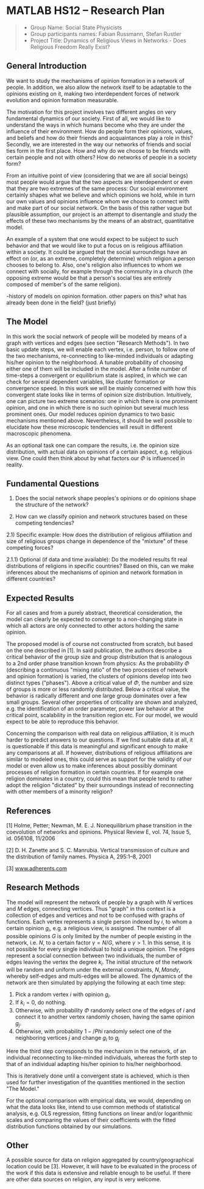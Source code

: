 # MATLAB HS12 – Research Plan

> * Group Name: Social State Physicists
> * Group participants names: Fabian Russmann, Stefan Rustler
> * Project Title: Dynamics of Religious Views in Networks - Does Religious Freedom Really Exist?

## General Introduction


We want to study the mechanisms of opinion formation in a network of people. In addition, we also allow the network itself to be adaptable to the opinions existing on it, making two interdependent forces of network evolution and opinion formation measurable.

The motivation for this project involves two different angles on very fundamental dynamics of our society. First of all, we would like to understand the ways in which humans become who they are under the influence of their environment. How do people form their opinions, values, and beliefs and how do their friends and acquaintances play a role in this? Secondly, we are interested in the way our networks of friends and social ties form in the first place. How and why do we choose to be friends with certain people and not with others? How do networks of people in a society form? 

From an intuitive point of view (considering that we are all social beings) most people would argue that the two aspects are interdependent or even that they are two extremes of the same process: Our social environment certainly shapes what we believe and which opinions we hold, while in turn our own values and opinions influence whom we choose to connect with and make part of our social network. On the basis of this rather vague but plausible assumption, our project is an attempt to disentangle and study the effects of these two mechanisms by the means of an abstract, quantitative model. 

An example of a system that one would expect to be subject to such behavior and that we would like to put a focus on is religious affiliation within a society. It could be argued that the social surroundings have an effect on (or, as an extreme, completely determine) which religion a person chooses to belong to. Also, one's religion also influences to whom we connect with socially, for example through the community in a church (the opposing extreme would be that a person's social ties are entirely composed of member's of the same religion). 


-history of models on opinion formation. other papers on this? what has already been done in the field? (just briefly)


## The Model


In this work the social network of people will be modeled by means of a graph with vertices and edges (see section "Research Methods"). In two basic update steps, we will enable each vertex, i.e. person, to follow one of the two mechanisms, re-connecting to like-minded individuals or adapting his/her opinion to the neighborhood. A tunable probability of choosing either one of them will be included in the model. After a finite number of time-steps a convergent or equilibrium state is aspired, in which we can check for several dependent variables, like cluster formation or convergence speed. In this work we will be mainly concerned with how this convergent state looks like in terms of opinion size distribution. Intuitively, one can picture two extreme scenarios: one in which there is one prominent opinion, and one in which there is no such opinion but several much less prominent ones. Our model reduces opinion dynamics to two basic mechanisms mentioned above. Nevertheless, it should be well possible to elucidate how these microscopic tendencies will result in different macroscopic phenomena.

As an optional task one can compare the results, i.e. the opinion size distribution, with actual data on opinions of a certain aspect, e.g. religious view. One could then think about by what factors our $\Phi$ is influenced in reality.


## Fundamental Questions

1) Does the social network shape peoples's opinions or do opinions shape the structure of the network?

2) How can we classify opinion and network structures based on these competing tendencies?

2.1) Specific example: How does the distribution of religious affiliation and size of religious groups change in dependence of the "mixture" of these competing forces?

2.1.1) Optional (if data and time available): Do the modeled results fit real distributions of religions in specific countries? Based on this, can we make inferences about the mechanisms of opinion and network formation in different countries?



## Expected Results

For all cases and from a purely abstract, theoretical consideration, the model can clearly be expected to converge to a non-changing state in which all actors are only connected to other actors holding the same opinion.

The proposed model is of course not constructed from scratch, but based on the one described in [1]. In said publication, the authors describe a critical behavior of the group size and group distribution that is analogous to a 2nd order phase transition known from physics: As the probability $\Phi$ (describing a continuous "mixing ratio" of the two processes of network and opinion formation) is varied, the clusters of opinions develop into two distinct types ("phases"). Above a critical value of $\Phi$, the number and size of groups is more or less randomly distributed. Below a critical value, the behavior is radically different and one large group dominates over a few small groups. Several other properties of criticality are shown and analyzed, e.g. the identification of an order parameter, power law behavior at the critical point, scalability in the transition region etc. For our model, we would expect to be able to reproduce this behavior. 

Concerning the comparison with real data on religious affiliation, it is much harder to predict answers to our questions. If we find suitable data at all, it is questionable if this data is meaningful and significant enough to make any comparisons at all. If however, distributions of religious affiliations are similar to modeled ones, this could serve as support for the validity of our model or even allow us to make inferences about possibly dominant processes of religion formation in certain countries. If for example one religion dominates in a country, could this mean that people tend to rather adopt the religion "dictated" by their surroundings instead of reconnecting with other members of a minority religion? 




## References 

[1] Holme, Petter; Newman, M. E. J. Nonequilibrium phase transition in the coevolution of networks and opinions. Physical Review E, vol. 74, Issue 5, id. 056108, 11/2006

[2] D. H. Zanette and S. C. Manrubia. Vertical transmission of culture and the distribution of family names. Physica A, 295:1–8, 2001

[3] www.adherents.com



## Research Methods

The model will represent the network of people by a graph with $N$ vertices and $M$ edges, connecting vertices. Thus "graph" in this context is a collection of edges and vertices and not to be confused with graphs of functions. Each vertex represents a single person indexed by $i$, to whom a certain opinion $g_i$, e.g. a religious view, is assigned. The number of all possible opinions $G$ is only limited by the number of people existing in the network, i.e. $N$, to a certain factor $\gamma = N/G$, where $\gamma > 1$. In this sense, it is not possible for every single individual to hold a unique opinion. The edges represent a social connection between two individuals, the number of edges leaving the vertex the degree $k_i$.
The initial structure of the network will be random and uniform under the external constraints, $N, M and \gamma$, whereby self-edges and multi-edges will be allowed. The dynamics of the network are then simulated by applying the following at each time step:

1. Pick a random vertex $i$ with opinion $g_i$. 
2. If $k_i=0$, do nothing. 
3. Otherwise, with probability $\Phi$ randomly select one of the edges of $i$ and connect it to another vertex randomly chosen, having the same opinion $g_j$.
4. Otherwise, with probability $1-/Phi$ randomly select one of the neighboring vertices $j$ and change $g_i$ to $g_j$

Here the third step corresponds to the mechanism in the network, of an individual reconnecting to like-minded individuals, whereas the forth step to that of an individual adapting his/her opinion to his/her neighborhood. 

This is iteratively done until a convergent state is achieved, which is then used for further investigation of the quantities mentioned in the section "The  Model."

For the optional comparison with empirical data, we would, depending on what the data looks like, intend to use common methods of statistical analysis, e.g. OLS regression, fitting functions on linear and/or logarithmic scales and comparing the values of their coefficients with the fitted distribution functions obtained by our simulations.




## Other

A possible source for data on religion aggregated by country/geographical location could be [3]. However, it will have to be evaluated in the process of the work if this data is extensive and reliable enough to be useful. If there are other data sources on religion, any input is very welcome.

